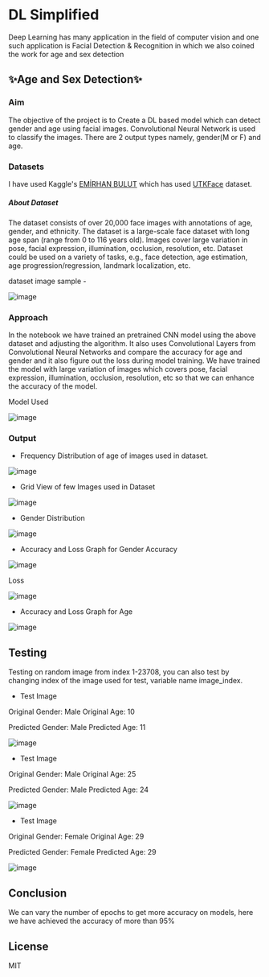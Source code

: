 # DL Simplified
Deep Learning has many application in the field of computer vision and one such application is Facial Detection & Recognition in which we also coined the work for age and sex detection 

## ✨Age and Sex Detection✨

### Aim 
The objective of the project is to Create a DL based model which can detect gender and age using facial images. Convolutional Neural Network is used to classify the images. There are 2 output types namely, gender(M or F) and age.

### Datasets
I have used Kaggle's [EMİRHAN BULUT](https://www.kaggle.com/datasets/emirhanai/age-and-sex-prediction-by-artificial-intelligence) which has used  [UTKFace](https://www.kaggle.com/datasets/jangedoo/utkface-new) dataset. 

##### About Dataset
The dataset consists of over 20,000 face images with annotations of age, gender, and ethnicity. The dataset is a large-scale face dataset with long age span (range from 0 to 116 years old). Images cover large variation in pose, facial expression, illumination, occlusion, resolution, etc. Dataset could be used on a variety of tasks, e.g., face detection, age estimation, age progression/regression, landmark localization, etc.

dataset image sample - 

![image](https://raw.githubusercontent.com/ASHISHKUMAR2411/DL-Simplified/main/Age%20and%20Sex%20Prediction/Images/OneoftheDatasetImage.png)

### Approach
In the notebook we have trained an pretrained CNN model using the above dataset  and adjusting the algorithm. It also uses Convolutional Layers from Convolutional Neural Networks and compare the accuracy for age and gender and it also figure out the loss during model training. We have trained the model with large variation of images which covers pose, facial expression, illumination,  occlusion, resolution, etc so that we can enhance the accuracy of the model.


Model Used 

![image](https://raw.githubusercontent.com/ASHISHKUMAR2411/DL-Simplified/main/Age%20and%20Sex%20Prediction/Images/ModelUsed.png)


### Output

- Frequency Distribution of age of images used in dataset.

![image](https://raw.githubusercontent.com/ASHISHKUMAR2411/DL-Simplified/main/Age%20and%20Sex%20Prediction/Images/AgeDistribution.png)

- Grid View of few Images used in Dataset 

![image](https://raw.githubusercontent.com/ASHISHKUMAR2411/DL-Simplified/main/Age%20and%20Sex%20Prediction/Images/DatasetPlot.png)

- Gender Distribution 

![image](https://raw.githubusercontent.com/ASHISHKUMAR2411/DL-Simplified/main/Age%20and%20Sex%20Prediction/Images/GenderDistribution.png)


- Accuracy and Loss Graph for Gender 
Accuracy

![image](https://raw.githubusercontent.com/ASHISHKUMAR2411/DL-Simplified/main/Age%20and%20Sex%20Prediction/Images/AccuracyforGender.png)

Loss 

![image](https://raw.githubusercontent.com/ASHISHKUMAR2411/DL-Simplified/main/Age%20and%20Sex%20Prediction/Images/genderloss.png)

- Accuracy and Loss Graph for Age

![image](https://raw.githubusercontent.com/ASHISHKUMAR2411/DL-Simplified/main/Age%20and%20Sex%20Prediction/Images/Age.png)



## Testing 
Testing on random image from index 1-23708, you can also test by changing index of the image used for test, variable name image_index.

- Test Image 

Original Gender: Male Original Age: 10

Predicted Gender: Male Predicted Age: 11

![image](https://raw.githubusercontent.com/ASHISHKUMAR2411/DL-Simplified/main/Age%20and%20Sex%20Prediction/Images/test1.png)


- Test Image 

Original Gender: Male Original Age: 25

Predicted Gender: Male Predicted Age: 24

![image](https://raw.githubusercontent.com/ASHISHKUMAR2411/DL-Simplified/main/Age%20and%20Sex%20Prediction/Images/test2.png)



- Test Image 

Original Gender: Female Original Age: 29

Predicted Gender: Female Predicted Age: 29

![image](https://raw.githubusercontent.com/ASHISHKUMAR2411/DL-Simplified/main/Age%20and%20Sex%20Prediction/Images/test3.png)




## Conclusion
We can vary the number of epochs to get more accuracy on models, here we have achieved the accuracy of more than 95% 


## License
MIT
